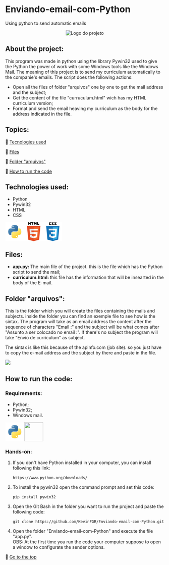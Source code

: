 # Enviando-email-com-Python
Using python to send automatic emails

<div align=center>
<img src="https://user-images.githubusercontent.com/109561598/230802298-c9c37f3b-7d4c-4e1e-be65-d6d56b52edb1.png" height="200px" alt="Logo do projeto">
</div>

## About the project:

<p>This program was made in python using the library Pywin32 used to give the Python the power of work with some Windows tools like the Windows Mail.
The meaning of this project is to send my curriculum automatically to the companie's emails. The script does the following actions:</p>
<ul>
<li>Open all the files of folder "arquivos" one by one to get the mail address and the subject;</li>
<li>Get the content of the file "curruculum.html" wich has my HTML curriculum version;</li>
<li>Format and send the email heaving my curriculum as the body for the address indicated in the file.</li> 
</ul>


## Topics: 

:small_blue_diamond: [Tecnologies used](#technologies-used)

:small_blue_diamond: [Files](#files)

:small_blue_diamond: [Folder "arquivos"](#folder-arquivos)

:small_blue_diamond: [How to run the code](#how-to-run-the-code)

## Technologies used:

<ul>
<li>Python</li>
<li>Pywin32</li>
<li>HTML</li>
<li>CSS</li>
</ul>
<div style='display:flex'>
    <img src="https://raw.githubusercontent.com/github/explore/80688e429a7d4ef2fca1e82350fe8e3517d3494d/topics/python/python.png" height="60px" width="60px"/>
    <img src="https://raw.githubusercontent.com/github/explore/80688e429a7d4ef2fca1e82350fe8e3517d3494d/topics/html/html.png" alt="HTML logo" height="60px"/>
    <img src="https://raw.githubusercontent.com/github/explore/80688e429a7d4ef2fca1e82350fe8e3517d3494d/topics/css/css.png" alt="CSS logo" height="60px"/>
</div>

## Files:
<ul>
  <li><b>app.py: </b>The main file of the project. this is the file which has the Python script to send the mail;</li>
  <li><b>curriculum.html: </b> this file has the information that will be insearted in the body of the E-mail.</li>
</ul>

## Folder "arquivos":
  <p>This is the folder which you will create the files containing the mails and subjects. inside the folder you can find an exemple file to see how is the sintax. The program will take as an email address the content after the sequence of characters "Email :" and the subject will be what comes after "Assunto a ser colocado no email :". If there's no subject the program will take "Envio de curriculum" as subject.</p>

  <p>The sintax is like this because of the apinfo.com (job site). so you just have to copy the e-mail address and the subject by there and paste in the file.</p>

  <img src='https://user-images.githubusercontent.com/109561598/230694943-069de9a1-6fc6-4238-9c60-e0884cca3e1c.png'  height='450px'/>

## How to run the code:

### Requirements:

<ul>
<li>Python;</li>
<li>Pywin32;</li>
<li>Windows mail.</li>
</ul>
<div style='display:flex'>
    <img src="https://raw.githubusercontent.com/github/explore/80688e429a7d4ef2fca1e82350fe8e3517d3494d/topics/python/python.png" height="60px" width="60px"/>
    <img src="https://techcommunity.microsoft.com/t5/image/serverpage/image-id/172206i70472167E79B9D0F?v=v2" height='60px' width='60px'/>
</div>

### Hands-on:
<ol>
  <li>If you don't have Python installed in your computer, you can install following this link:</li>
  
```
https://www.python.org/downloads/
```
  <li>To install the pywin32 open the command prompt and set this code:</li>
  
```
pip install pywin32
```
  
  <li>Open the Git Bash in the folder you want to run the project and paste the following code:</li>
 
```
git clone https://github.com/KevinFGR/Enviando-email-com-Python.git
```
  
  <li>Open the folder "Enviando-email-com-Python" and execute the file "app.py".</li>
  <span>OBS: At the first time you run the code your computer suppose to open a window to configurate the sender options.</span>
  
</ol>
 
:small_blue_diamond: [Go to the top](#enviando-email-com-python)
